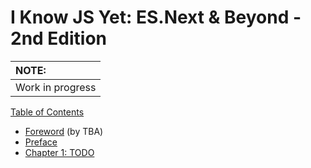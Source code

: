 # I Know JS Yet: ES.Next & Beyond - 2nd Edition

| NOTE: |
| :--- |
| Work in progress |

[Table of Contents](toc.md)

* [Foreword](foreword.md) (by TBA)
* [Preface](../preface.md)
* [Chapter 1: TODO](ch1.md)
